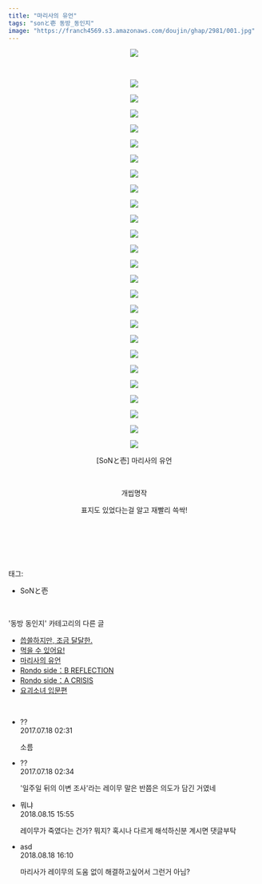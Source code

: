 ```yaml
---
title: "마리사의 유언"
tags: "sonと壱 동방_동인지"
image: "https://franch4569.s3.amazonaws.com/doujin/ghap/2981/001.jpg"
---
```

<div class="article">
<p style="text-align: center; clear: none; float: none;"><img src="{{ site.imgserver2 }}/ghap/2981/001.jpg"/></p>
<p style="text-align: center; clear: none; float: none;"><br/></p>
<p style="text-align: center; clear: none; float: none;"><img src="{{ site.imgserver2 }}/ghap/2981/002.jpg"/></p>
<p style="text-align: center; clear: none; float: none;"><img src="{{ site.imgserver2 }}/ghap/2981/003.jpg"/></p>
<p style="text-align: center; clear: none; float: none;"><img src="{{ site.imgserver2 }}/ghap/2981/004.jpg"/></p>
<p style="text-align: center; clear: none; float: none;"><img src="{{ site.imgserver2 }}/ghap/2981/005.jpg"/></p>
<p style="text-align: center; clear: none; float: none;"><img src="{{ site.imgserver2 }}/ghap/2981/006.jpg"/></p>
<p style="text-align: center; clear: none; float: none;"><img src="{{ site.imgserver2 }}/ghap/2981/007.jpg"/></p>
<p style="text-align: center; clear: none; float: none;"><img src="{{ site.imgserver2 }}/ghap/2981/008.jpg"/></p>
<p style="text-align: center; clear: none; float: none;"><img src="{{ site.imgserver2 }}/ghap/2981/009.jpg"/></p>
<p style="text-align: center; clear: none; float: none;"><img src="{{ site.imgserver2 }}/ghap/2981/010.jpg"/></p>
<p style="text-align: center; clear: none; float: none;"><img src="{{ site.imgserver2 }}/ghap/2981/011.jpg"/></p>
<p style="text-align: center; clear: none; float: none;"><img src="{{ site.imgserver2 }}/ghap/2981/012.jpg"/></p>
<p style="text-align: center; clear: none; float: none;"><img src="{{ site.imgserver2 }}/ghap/2981/013.jpg"/></p>
<p style="text-align: center; clear: none; float: none;"><img src="{{ site.imgserver2 }}/ghap/2981/014.jpg"/></p>
<p style="text-align: center; clear: none; float: none;"><img src="{{ site.imgserver2 }}/ghap/2981/015.jpg"/></p>
<p style="text-align: center; clear: none; float: none;"><img src="{{ site.imgserver2 }}/ghap/2981/016.jpg"/></p>
<p style="text-align: center; clear: none; float: none;"><img src="{{ site.imgserver2 }}/ghap/2981/017.jpg"/></p>
<p style="text-align: center; clear: none; float: none;"><img src="{{ site.imgserver2 }}/ghap/2981/018.jpg"/></p>
<p style="text-align: center; clear: none; float: none;"><img src="{{ site.imgserver2 }}/ghap/2981/019.jpg"/></p>
<p style="text-align: center; clear: none; float: none;"><img src="{{ site.imgserver2 }}/ghap/2981/020.jpg"/></p>
<p style="text-align: center; clear: none; float: none;"><img src="{{ site.imgserver2 }}/ghap/2981/021.jpg"/></p>
<p style="text-align: center; clear: none; float: none;"><img src="{{ site.imgserver2 }}/ghap/2981/022.jpg"/></p>
<p style="text-align: center; clear: none; float: none;"><img src="{{ site.imgserver2 }}/ghap/2981/023.jpg"/></p>
<p style="text-align: center; clear: none; float: none;"><img src="{{ site.imgserver2 }}/ghap/2981/024.jpg"/></p>
<p style="text-align: center; clear: none; float: none;"><img src="{{ site.imgserver2 }}/ghap/2981/025.jpg"/></p>
<p style="text-align: center; clear: none; float: none;"><img src="{{ site.imgserver2 }}/ghap/2981/026.jpg"/></p>
<p style="text-align: center; clear: none; float: none;">[SoNと壱] 마리사의 유언</p>
<p style="text-align: center; clear: none; float: none;"><br/></p>
<p style="text-align: center; clear: none; float: none;">개씹명작</p>
<p style="text-align: center; clear: none; float: none;">표지도 있었다는걸 알고 재빨리 쓱싹!</p>
<p style="text-align: center; clear: none; float: none;"><br/></p>
<p><br/></p>
</div><br/>
<div class="tagTrail">
<p>태그: </p>
<ul>
<li>SoNと壱</li>
</ul>
</div><br/>
<div class="another">
<p>'동방 동인지' 카테고리의 다른 글</p>
<ul>
<li><a href="/ghap_2993">씁쓸하지만, 조금 달달한.</a></li>
<li><a href="/ghap_2986">먹을 수 있어요!</a></li>
<li><a href="/ghap_2981">마리사의 유언</a></li>
<li><a href="/ghap_2977">Rondo side：B REFLECTION</a></li>
<li><a href="/ghap_2976">Rondo side：A CRISIS</a></li>
<li><a href="/ghap_2975">요괴소녀 입문편</a></li>
</ul>
</div><br/>
<div class="cb_module cb_fluid">
<div class="cb_wrt cb_profile">
<div class="comment">
<ul>
<li class="cb_thumb_off" id="comment15038186">
<div class="cb_comment_area">
<div class="cb_info_area">
<div class="cb_section">
<span class="cb_nick_name">??</span>
</div>
<div class="cb_section">
<span class="cb_date">2017.07.18 02:31 </span>
</div>
</div>
<div class="cb_dsc_comment">
<p class="cb_dsc">
											소름 
										</p>
</div>
</div></li>
<li class="cb_thumb_off" id="comment15038190">
<div class="cb_comment_area">
<div class="cb_info_area">
<div class="cb_section">
<span class="cb_nick_name">??</span>
</div>
<div class="cb_section">
<span class="cb_date">2017.07.18 02:34 </span>
</div>
</div>
<div class="cb_dsc_comment">
<p class="cb_dsc">
											'일주일 뒤의 이변 조사'라는 레이무 말은 반쯤은 의도가 담긴 거였네
										</p>
</div>
</div></li>
<li class="cb_thumb_off" id="comment15309203">
<div class="cb_comment_area">
<div class="cb_info_area">
<div class="cb_section">
<span class="cb_nick_name">뭐냐</span>
</div>
<div class="cb_section">
<span class="cb_date">2018.08.15 15:55 </span>
</div>
</div>
<div class="cb_dsc_comment">
<p class="cb_dsc">
											레이무가 죽였다는 건가? 뭐지? 혹시나 다르게 해석하신분 계시면 댓글부탁
										</p>
</div>
</div></li>
<li class="cb_thumb_off" id="comment15311510">
<div class="cb_comment_area">
<div class="cb_info_area">
<div class="cb_section">
<span class="cb_nick_name">asd</span>
</div>
<div class="cb_section">
<span class="cb_date">2018.08.18 16:10 </span>
</div>
</div>
<div class="cb_dsc_comment">
<p class="cb_dsc">
											마리사가 레이무의 도움 없이 해결하고싶어서 그런거 아님?
										</p>
</div>
</div></li>
</ul>
</div>
</div><!-- commentList close -->
</div><br/>
